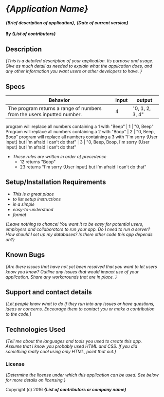 # _{Application Name}_

#### _{Brief description of application}, {Date of current version}_

#### By _**{List of contributors}**_

## Description

_{This is a detailed description of your application. Its purpose and usage.  Give as much detail as needed to explain what the application does, and any other information you want users or other developers to have. }_

## Specs

Behavior | input | output
---------|-------|--------
The program returns a range of numbers from the users inputted number. | 4 | "0, 1, 2, 3, 4"

program will replace all numbers containing a 1 with "Beep" | 1 | "0, Beep"
Program will replace all numbers containing a 2 with "Boop" | 2 | "0, Beep, Boop"
program will replace all numbers containing a 3 with "I'm sorry {User input} but I'm afraid I can't do that" | 3 | "0, Beep, Boop, I'm sorry {User input} but I'm afraid I can't do that"

* _These rules are written in order of precedence_ 
  * 12 returns "Boop"
  * 23 returns "I'm sorry {User input} but I'm afraid I can't do that"
## Setup/Installation Requirements

* _This is a great place_
* _to list setup instructions_
* _in a simple_
* _easy-to-understand_
* _format_

_{Leave nothing to chance! You want it to be easy for potential users, employers and collaborators to run your app. Do I need to run a server? How should I set up my databases? Is there other code this app depends on?}_

## Known Bugs

_{Are there issues that have not yet been resolved that you want to let users know you know?  Outline any issues that would impact use of your application.  Share any workarounds that are in place. }_

## Support and contact details

_{Let people know what to do if they run into any issues or have questions, ideas or concerns.  Encourage them to contact you or make a contribution to the code.}_

## Technologies Used

_{Tell me about the languages and tools you used to create this app. Assume that I know you probably used HTML and CSS. If you did something really cool using only HTML, point that out.}_

### License

*{Determine the license under which this application can be used.  See below for more details on licensing.}*

Copyright (c) 2016 **_{List of contributors or company name}_**
